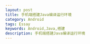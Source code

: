 ```yaml
---
layout: post  
title: 手机端搭建Java编译运行环境  
category: Android
tags: Essay
keywords: Android,Java,搭建  
description: 手机端搭建Java编译运行环境  
---
```

